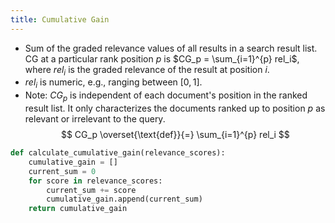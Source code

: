 ```yaml
---
title: Cumulative Gain
---
```

- Sum of the graded relevance values of all results in a search result list. CG at a particular rank position $p$ is $CG_p = \sum_{i=1}^{p} rel_i$, where $rel_i$ is the graded relevance of the result at position $i$.
- $rel_i$ is numeric, e.g., ranging between $[0, 1]$.
- Note: $CG_p$ is independent of each document's position in the ranked result list. It only characterizes the documents ranked up to position $p$ as relevant or irrelevant to the query.
$$
CG_p \overset{\text{def}}{=} \sum_{i=1}^{p} rel_i
$$

```python
def calculate_cumulative_gain(relevance_scores):
    cumulative_gain = []
    current_sum = 0
    for score in relevance_scores:
        current_sum += score
        cumulative_gain.append(current_sum)
    return cumulative_gain
```
